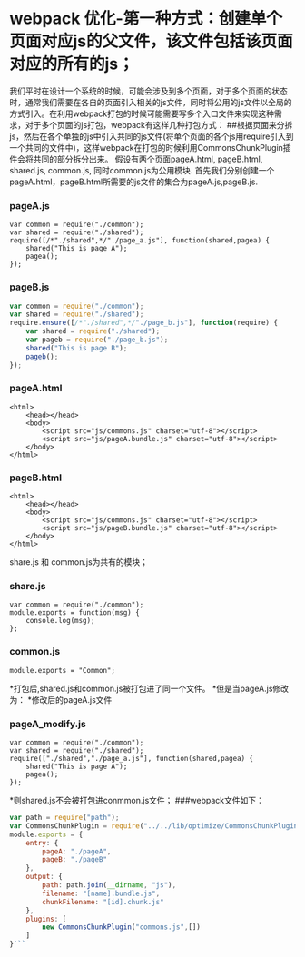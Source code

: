 # webpack 优化-第一种方式：创建单个页面对应js的父文件，该文件包括该页面对应的所有的js；
我们平时在设计一个系统的时候，可能会涉及到多个页面，对于多个页面的状态时，通常我们需要在各自的页面引入相关的js文件，同时将公用的js文件以全局的方式引入。在利用webpack打包的时候可能需要写多个入口文件来实现这种需求，对于多个页面的js打包，webpack有这样几种打包方式：
##根据页面来分拆js，然后在各个单独的js中引入共同的js文件(将单个页面的各个js用require引入到一个共同的文件中)，这样webpack在打包的时候利用CommonsChunkPlugin插件会将共同的部分拆分出来。
	假设有两个页面pageA.html, pageB.html, shared.js, common.js, 同时common.js为公用模块.
	首先我们分别创建一个pageA.html，pageB.html所需要的js文件的集合为pageA.js,pageB.js.
### pageA.js
```
var common = require("./common");
var shared = require("./shared");
require([/*"./shared",*/"./page_a.js"], function(shared,pagea) {
	shared("This is page A");
	pagea();
});
```
### pageB.js
``` javascript
var common = require("./common");
var shared = require("./shared");
require.ensure([/*"./shared",*/"./page_b.js"], function(require) {
	var shared = require("./shared");
	var pageb = require("./page_b.js");
	shared("This is page B");
	pageb();
});
```
### pageA.html
```
<html>
	<head></head>
	<body>
		<script src="js/commons.js" charset="utf-8"></script>
		<script src="js/pageA.bundle.js" charset="utf-8"></script>
	</body>
</html>
```
### pageB.html
```
<html>
	<head></head>
	<body>
		<script src="js/commons.js" charset="utf-8"></script>
		<script src="js/pageB.bundle.js" charset="utf-8"></script>
	</body>
</html>
```
share.js 和 common.js为共有的模块；
### share.js
```
var common = require("./common");
module.exports = function(msg) {
	console.log(msg);
};
```
### common.js
```
module.exports = "Common";
```
*打包后,shared.js和common.js被打包进了同一个文件。
*但是当pageA.js修改为：
*修改后的pageA.js文件
### pageA_modify.js
```
var common = require("./common");
var shared = require("./shared");
require(["./shared","./page_a.js"], function(shared,pagea) {
	shared("This is page A");
	pagea();
});
```
*则shared.js不会被打包进conmmon.js文件；
###webpack文件如下：
``` javascript
var path = require("path");
var CommonsChunkPlugin = require("../../lib/optimize/CommonsChunkPlugin");
module.exports = {
	entry: {
		pageA: "./pageA",
		pageB: "./pageB"
	},
	output: {
		path: path.join(__dirname, "js"),
		filename: "[name].bundle.js",
		chunkFilename: "[id].chunk.js"
	},
	plugins: [
		new CommonsChunkPlugin("commons.js",[])
	]
}```
